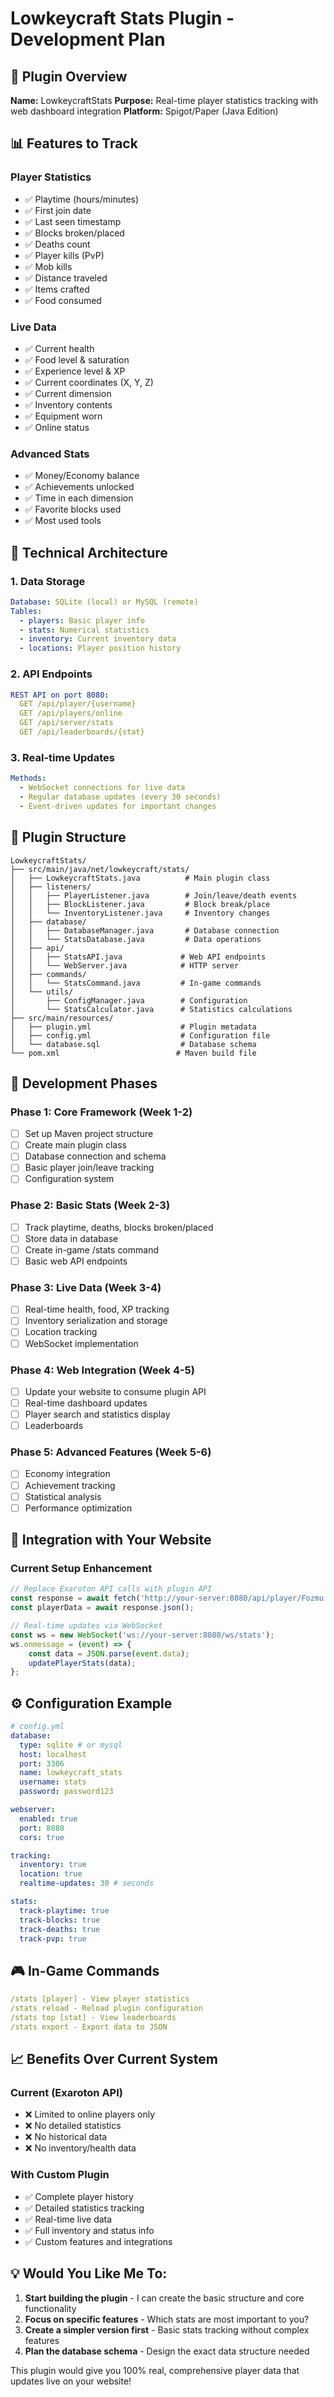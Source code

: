 # Lowkeycraft Stats Plugin - Development Plan

## 🎯 Plugin Overview
**Name:** LowkeycraftStats
**Purpose:** Real-time player statistics tracking with web dashboard integration
**Platform:** Spigot/Paper (Java Edition)

## 📊 Features to Track

### **Player Statistics**
- ✅ Playtime (hours/minutes)
- ✅ First join date
- ✅ Last seen timestamp
- ✅ Blocks broken/placed
- ✅ Deaths count
- ✅ Player kills (PvP)
- ✅ Mob kills
- ✅ Distance traveled
- ✅ Items crafted
- ✅ Food consumed

### **Live Data**
- ✅ Current health
- ✅ Food level & saturation
- ✅ Experience level & XP
- ✅ Current coordinates (X, Y, Z)
- ✅ Current dimension
- ✅ Inventory contents
- ✅ Equipment worn
- ✅ Online status

### **Advanced Stats**
- ✅ Money/Economy balance
- ✅ Achievements unlocked
- ✅ Time in each dimension
- ✅ Favorite blocks used
- ✅ Most used tools

## 🔧 Technical Architecture

### **1. Data Storage**
```yaml
Database: SQLite (local) or MySQL (remote)
Tables:
  - players: Basic player info
  - stats: Numerical statistics
  - inventory: Current inventory data
  - locations: Player position history
```

### **2. API Endpoints**
```yaml
REST API on port 8080:
  GET /api/player/{username}
  GET /api/players/online
  GET /api/server/stats
  GET /api/leaderboards/{stat}
```

### **3. Real-time Updates**
```yaml
Methods:
  - WebSocket connections for live data
  - Regular database updates (every 30 seconds)
  - Event-driven updates for important changes
```

## 📁 Plugin Structure

```
LowkeycraftStats/
├── src/main/java/net/lowkeycraft/stats/
│   ├── LowkeycraftStats.java          # Main plugin class
│   ├── listeners/
│   │   ├── PlayerListener.java        # Join/leave/death events
│   │   ├── BlockListener.java         # Block break/place
│   │   └── InventoryListener.java     # Inventory changes
│   ├── database/
│   │   ├── DatabaseManager.java       # Database connection
│   │   └── StatsDatabase.java         # Data operations
│   ├── api/
│   │   ├── StatsAPI.java             # Web API endpoints
│   │   └── WebServer.java            # HTTP server
│   ├── commands/
│   │   └── StatsCommand.java         # In-game commands
│   └── utils/
│       ├── ConfigManager.java        # Configuration
│       └── StatsCalculator.java      # Statistics calculations
├── src/main/resources/
│   ├── plugin.yml                    # Plugin metadata
│   ├── config.yml                    # Configuration file
│   └── database.sql                  # Database schema
└── pom.xml                          # Maven build file
```

## 🚀 Development Phases

### **Phase 1: Core Framework** (Week 1-2)
- [ ] Set up Maven project structure
- [ ] Create main plugin class
- [ ] Database connection and schema
- [ ] Basic player join/leave tracking
- [ ] Configuration system

### **Phase 2: Basic Stats** (Week 2-3)
- [ ] Track playtime, deaths, blocks broken/placed
- [ ] Store data in database
- [ ] Create in-game /stats command
- [ ] Basic web API endpoints

### **Phase 3: Live Data** (Week 3-4)
- [ ] Real-time health, food, XP tracking
- [ ] Inventory serialization and storage
- [ ] Location tracking
- [ ] WebSocket implementation

### **Phase 4: Web Integration** (Week 4-5)
- [ ] Update your website to consume plugin API
- [ ] Real-time dashboard updates
- [ ] Player search and statistics display
- [ ] Leaderboards

### **Phase 5: Advanced Features** (Week 5-6)
- [ ] Economy integration
- [ ] Achievement tracking
- [ ] Statistical analysis
- [ ] Performance optimization

## 🔌 Integration with Your Website

### **Current Setup Enhancement**
```javascript
// Replace Exaroton API calls with plugin API
const response = await fetch('http://your-server:8080/api/player/Fozmu');
const playerData = await response.json();

// Real-time updates via WebSocket
const ws = new WebSocket('ws://your-server:8080/ws/stats');
ws.onmessage = (event) => {
    const data = JSON.parse(event.data);
    updatePlayerStats(data);
};
```

## ⚙️ Configuration Example

```yaml
# config.yml
database:
  type: sqlite # or mysql
  host: localhost
  port: 3306
  name: lowkeycraft_stats
  username: stats
  password: password123

webserver:
  enabled: true
  port: 8080
  cors: true

tracking:
  inventory: true
  location: true
  realtime-updates: 30 # seconds

stats:
  track-playtime: true
  track-blocks: true
  track-deaths: true
  track-pvp: true
```

## 🎮 In-Game Commands

```yaml
/stats [player] - View player statistics
/stats reload - Reload plugin configuration
/stats top [stat] - View leaderboards
/stats export - Export data to JSON
```

## 📈 Benefits Over Current System

### **Current (Exaroton API)**
- ❌ Limited to online players only
- ❌ No detailed statistics
- ❌ No historical data
- ❌ No inventory/health data

### **With Custom Plugin**
- ✅ Complete player history
- ✅ Detailed statistics tracking
- ✅ Real-time live data
- ✅ Full inventory and status info
- ✅ Custom features and integrations

## 💡 Would You Like Me To:

1. **Start building the plugin** - I can create the basic structure and core functionality
2. **Focus on specific features** - Which stats are most important to you?
3. **Create a simpler version first** - Basic stats tracking without complex features
4. **Plan the database schema** - Design the exact data structure needed

This plugin would give you 100% real, comprehensive player data that updates live on your website!